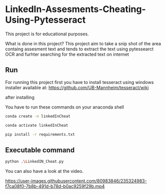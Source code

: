 # LinkedIn-Assesments-Cheating-Using-Pytesseract
This project is for educational purposes.

What is done in this project?
This project aim to take a snip shot of the area containg assesment text and tends to extract the text using pytessearct OCR and furhter searching 
for the extracted text on internet


## Run

For running this project first you have to install tesseract using windows installer available at: https://github.com/UB-Mannheim/tesseract/wiki

after installing 

You have to run these commands on your anaconda shell

```sh 
conda create -n linkedInCheat
```
```sh
conda activate linkedInCheat
```

```sh
pip install -r requirements.txt
```

## Executable command 

```sh
python .\LinkedIN_Cheat.py
```

You can also have a look at the video.


https://user-images.githubusercontent.com/80983846/235324983-f7ca08f0-7b8b-491d-b78d-b0ac9259f29b.mp4

